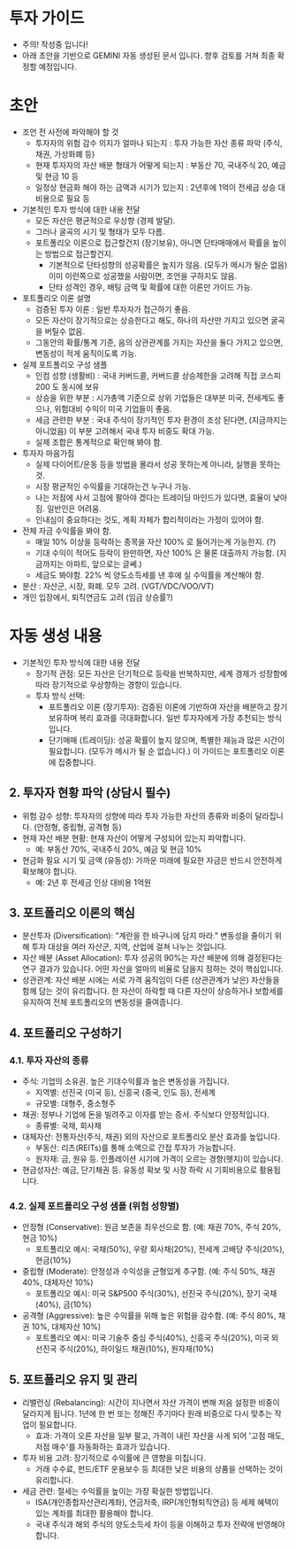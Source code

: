# 투자 가이드
- 주의! 작성중 입니다!
- 아래 초안을 기반으로 GEMINI 자동 생성된 문서 입니다. 향후 검토를 거쳐 최종 확정할 예정입니다.

# 초안
- 조언 전 사전에 파악해야 할 것
    - 투자자의 위험 감수 의지가 얼마나 되는지 : 투자 가능한 자산 종류 파악 (주식, 채권, 가상화폐 등)
    - 현재 투자자의 자산 배분 형태가 어떻게 되는지 : 부동산 70, 국내주식 20, 예금 및 현금 10 등
    - 일정상 현금화 해야 하는 금액과 시기가 있는지 : 2년후에 1억이 전세금 상승 대비용으로 필요 등
- 기본적인 투자 방식에 대한 내용 전달
    - 모든 자산은 평균적으로 우상향 (경제 발달).
    - 그러나 굴곡의 시기 및 형태가 모두 다름.
    - 포트폴리오 이론으로 접근할건지 (장기보유), 아니면 단타매매에서 확률을 높이는 방법으로 접근할건지.
        - 기본적으로 단타성향의 성공확률은 높지가 않음. (모두가 메시가 될순 없음) 이미 이런쪽으로 성공했을 사람이면, 조언을 구하지도 않음.
        - 단타 성격인 경우, 배팅 금액 및 확률에 대한 이론만 가이드 가능.
- 포트폴리오 이론 설명
    - 검증된 투자 이론 : 일반 투자자가 접근하기 좋음.
    - 모든 자산이 장기적으로는 상승한다고 해도, 하나의 자산만 가지고 있으면 굴곡을 버틸수 없음.
    - 그동안의 확률/통계 기준, 음의 상관관계를 가지는 자산을 둘다 가지고 있으면, 변동성이 적게 움직이도록 가능.
- 실제 포트폴리오 구성 샘플
    - 인컴 성향 (생활비) : 국내 커버드콜, 커버드콜 상승제한을 고려해 직접 코스피200 도 동시에 보유
    - 상승을 위한 부분 : 시가총액 기준으로 상위 기업들은 대부분 미국, 전세계도 좋으나, 위험대비 수익이 미국 기업들이 좋음.
    - 세금 관련한 부분 : 국내 주식이 장기적인 투자 환경이 조성 된다면, (지금까지는 아니었음) 이 부분 고려해서 국내 투자 비중도 확대 가능.
    - 실제 조합은 통계적으로 확인해 봐야 함.
- 투자자 마음가짐
    - 실제 다이어트/운동 등을 방법을 몰라서 성공 못하는게 아니라, 실행을 못하는것.
    - 시장 평균적인 수익률을 기대하는건 누구나 가능.
    - 나는 저점에 사서 고점에 팔아야 겠다는 트레이딩 마인드가 있다면, 효율이 낮아짐. 일반인은 어려움.
    - 인내심이 중요하다는 것도, 계획 자체가 합리적이라는 가정이 있어야 함.
- 전체 자금 수익률을 봐야 함.
    - 매일 10% 이상을 등락하는 종목을 자산 100% 로 들어가는게 가능한지. (?)
    - 기대 수익이 적어도 등락이 완만하면, 자산 100% 은 물론 대출까지 가능함. (지금까지는 아파트, 앞으로는 글쎄.)
    - 세금도 봐야함. 22% 씩 양도소득세를 낸 후에 실 수익률을 계산해야 함.
- 분산 : 자산군, 시장, 화폐. 모두 고려. (VGT/VDC/VOO/VT)
- 개인 입장에서, 퇴직연금도 고려 (임금 상승률?)

# 자동 생성 내용

- 기본적인 투자 방식에 대한 내용 전달
    - 장기적 관점: 모든 자산은 단기적으로 등락을 반복하지만, 세계 경제가 성장함에 따라 장기적으로 우상향하는 경향이 있습니다.
    - 투자 방식 선택:
        - 포트폴리오 이론 (장기투자): 검증된 이론에 기반하여 자산을 배분하고 장기 보유하며 복리 효과를 극대화합니다. 일반 투자자에게 가장 추천되는 방식입니다.
        - 단기매매 (트레이딩): 성공 확률이 높지 않으며, 특별한 재능과 많은 시간이 필요합니다. (모두가 메시가 될 순 없습니다.) 이 가이드는 포트폴리오 이론에 집중합니다.

## 2. 투자자 현황 파악 (상담시 필수)
- 위험 감수 성향: 투자자의 성향에 따라 투자 가능한 자산의 종류와 비중이 달라집니다. (안정형, 중립형, 공격형 등)
- 현재 자산 배분 현황: 현재 자산이 어떻게 구성되어 있는지 파악합니다.
    - 예: 부동산 70%, 국내주식 20%, 예금 및 현금 10%
- 현금화 필요 시기 및 금액 (유동성): 가까운 미래에 필요한 자금은 반드시 안전하게 확보해야 합니다.
    - 예: 2년 후 전세금 인상 대비용 1억원

## 3. 포트폴리오 이론의 핵심
- 분산투자 (Diversification): "계란을 한 바구니에 담지 마라." 변동성을 줄이기 위해 투자 대상을 여러 자산군, 지역, 산업에 걸쳐 나누는 것입니다.
- 자산 배분 (Asset Allocation): 투자 성공의 90%는 자산 배분에 의해 결정된다는 연구 결과가 있습니다. 어떤 자산을 얼마의 비율로 담을지 정하는 것이 핵심입니다.
- 상관관계: 자산 배분 시에는 서로 가격 움직임이 다른 (상관관계가 낮은) 자산들을 함께 담는 것이 유리합니다. 한 자산이 하락할 때 다른 자산이 상승하거나 보합세를 유지하여 전체 포트폴리오의 변동성을 줄여줍니다.

## 4. 포트폴리오 구성하기
### 4.1. 투자 자산의 종류
- 주식: 기업의 소유권. 높은 기대수익률과 높은 변동성을 가집니다.
    - 지역별: 선진국 (미국 등), 신흥국 (중국, 인도 등), 전세계
    - 규모별: 대형주, 중소형주
- 채권: 정부나 기업에 돈을 빌려주고 이자를 받는 증서. 주식보다 안정적입니다.
    - 종류별: 국채, 회사채
- 대체자산: 전통자산(주식, 채권) 외의 자산으로 포트폴리오 분산 효과를 높입니다.
    - 부동산: 리츠(REITs)를 통해 소액으로 간접 투자가 가능합니다.
    - 원자재: 금, 원유 등. 인플레이션 시기에 가격이 오르는 경향(헷지)이 있습니다.
- 현금성자산: 예금, 단기채권 등. 유동성 확보 및 시장 하락 시 기회비용으로 활용됩니다.

### 4.2. 실제 포트폴리오 구성 샘플 (위험 성향별)
- 안정형 (Conservative): 원금 보존을 최우선으로 함. (예: 채권 70%, 주식 20%, 현금 10%)
    - 포트폴리오 예시: 국채(50%), 우량 회사채(20%), 전세계 고배당 주식(20%), 현금(10%)
- 중립형 (Moderate): 안정성과 수익성을 균형있게 추구함. (예: 주식 50%, 채권 40%, 대체자산 10%)
    - 포트폴리오 예시: 미국 S&P500 주식(30%), 선진국 주식(20%), 장기 국채(40%), 금(10%)
- 공격형 (Aggressive): 높은 수익률을 위해 높은 위험을 감수함. (예: 주식 80%, 채권 10%, 대체자산 10%)
    - 포트폴리오 예시: 미국 기술주 중심 주식(40%), 신흥국 주식(20%), 미국 외 선진국 주식(20%), 하이일드 채권(10%), 원자재(10%)

## 5. 포트폴리오 유지 및 관리
- 리밸런싱 (Rebalancing): 시간이 지나면서 자산 가격이 변해 처음 설정한 비중이 달라지게 됩니다. 1년에 한 번 또는 정해진 주기마다 원래 비중으로 다시 맞추는 작업이 필요합니다.
    - 효과: 가격이 오른 자산을 일부 팔고, 가격이 내린 자산을 사게 되어 '고점 매도, 저점 매수'를 자동화하는 효과가 있습니다.
- 투자 비용 고려: 장기적으로 수익률에 큰 영향을 미칩니다.
    - 거래 수수료, 펀드/ETF 운용보수 등 최대한 낮은 비용의 상품을 선택하는 것이 유리합니다.
- 세금 관련: 절세는 수익률을 높이는 가장 확실한 방법입니다.
    - ISA(개인종합자산관리계좌), 연금저축, IRP(개인형퇴직연금) 등 세제 혜택이 있는 계좌를 최대한 활용해야 합니다.
    - 국내 주식과 해외 주식의 양도소득세 차이 등을 이해하고 투자 전략에 반영해야 합니다.
